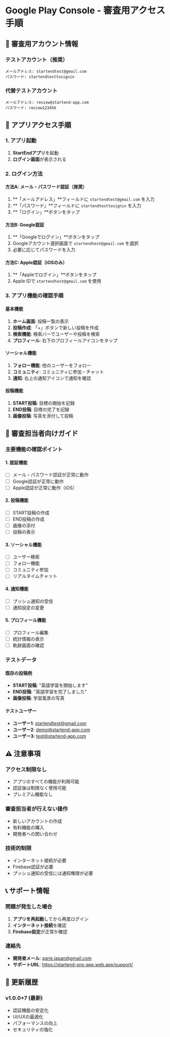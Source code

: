 # Google Play Console - 審査用アクセス手順

## 🔐 審査用アカウント情報

### テストアカウント（推奨）
```
メールアドレス: startendtest@gmail.com
パスワード: startendtesttosignin
```

### 代替テストアカウント
```
メールアドレス: review@startend-app.com
パスワード: review123456
```

## 📱 アプリアクセス手順

### 1. アプリ起動
1. **StartEndアプリ**を起動
2. **ログイン画面**が表示される

### 2. ログイン方法
#### 方法A: メール・パスワード認証（推奨）
1. **「メールアドレス」**フィールドに `startendtest@gmail.com` を入力
2. **「パスワード」**フィールドに `startendtesttosignin` を入力
3. **「ログイン」**ボタンをタップ

#### 方法B: Google認証
1. **「Googleでログイン」**ボタンをタップ
2. Googleアカウント選択画面で `startendtest@gmail.com` を選択
3. 必要に応じてパスワードを入力

#### 方法C: Apple認証（iOSのみ）
1. **「Appleでログイン」**ボタンをタップ
2. Apple IDで `startendtest@gmail.com` を使用

### 3. アプリ機能の確認手順

#### 基本機能
1. **ホーム画面**: 投稿一覧の表示
2. **投稿作成**: 「+」ボタンで新しい投稿を作成
3. **検索機能**: 検索バーでユーザーや投稿を検索
4. **プロフィール**: 右下のプロフィールアイコンをタップ

#### ソーシャル機能
1. **フォロー機能**: 他のユーザーをフォロー
2. **コミュニティ**: コミュニティに参加・チャット
3. **通知**: 右上の通知アイコンで通知を確認

#### 投稿機能
1. **START投稿**: 目標の開始を記録
2. **END投稿**: 目標の完了を記録
3. **画像投稿**: 写真を添付して投稿

## 🎯 審査担当者向けガイド

### 主要機能の確認ポイント

#### 1. 認証機能
- [ ] メール・パスワード認証が正常に動作
- [ ] Google認証が正常に動作
- [ ] Apple認証が正常に動作（iOS）

#### 2. 投稿機能
- [ ] START投稿の作成
- [ ] END投稿の作成
- [ ] 画像の添付
- [ ] 投稿の表示

#### 3. ソーシャル機能
- [ ] ユーザー検索
- [ ] フォロー機能
- [ ] コミュニティ参加
- [ ] リアルタイムチャット

#### 4. 通知機能
- [ ] プッシュ通知の受信
- [ ] 通知設定の変更

#### 5. プロフィール機能
- [ ] プロフィール編集
- [ ] 統計情報の表示
- [ ] 軌跡画面の確認

### テストデータ

#### 既存の投稿例
- **START投稿**: "英語学習を開始します"
- **END投稿**: "英語学習を完了しました"
- **画像投稿**: 学習風景の写真

#### テストユーザー
- **ユーザー1**: startendtest@gmail.com
- **ユーザー2**: demo@startend-app.com
- **ユーザー3**: test@startend-app.com

## ⚠️ 注意事項

### アクセス制限なし
- アプリのすべての機能が利用可能
- 認証後は制限なく使用可能
- プレミアム機能なし

### 審査担当者が行えない操作
- 新しいアカウントの作成
- 有料機能の購入
- 開発者への問い合わせ

### 技術的制限
- インターネット接続が必要
- Firebase認証が必要
- プッシュ通知の受信には通知権限が必要

## 📞 サポート情報

### 問題が発生した場合
1. **アプリを再起動**してから再度ログイン
2. **インターネット接続**を確認
3. **Firebase設定**が正常か確認

### 連絡先
- **開発者メール**: agrie.japan@gmail.com
- **サポートURL**: https://startend-sns-app.web.app/support/

## 🔄 更新履歴

### v1.0.0+7 (最新)
- 認証機能の安定化
- UI/UXの最適化
- パフォーマンスの向上
- セキュリティの強化 